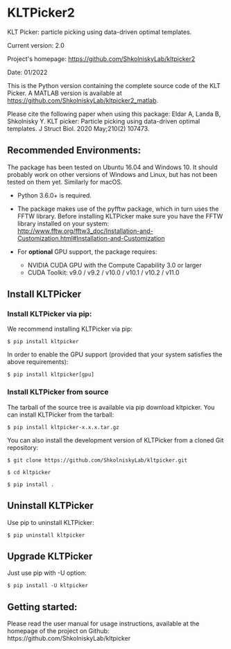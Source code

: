 <h1>KLTPicker2</h1>

KLT Picker: particle picking using data-driven optimal templates.

Current version: 2.0

Project's homepage: https://github.com/ShkolniskyLab/kltpicker2

Date: 01/2022

This is the Python version containing the complete source code of the KLT Picker. A MATLAB version is available at https://github.com/ShkolniskyLab/kltpicker2_matlab.

Please cite the following paper when using this package: 
Eldar A, Landa B, Shkolnisky Y. KLT picker: Particle picking using data-driven optimal templates. J Struct Biol. 2020 May;210(2) 107473.

<h2>Recommended Environments:</h2>
The package has been tested on Ubuntu 16.04 and Windows 10. It should probably work on other versions of Windows and Linux, but has not been tested on them yet. Similarly for macOS.

* Python 3.6.0+ is required.

* The package makes use of the pyfftw package, which in turn uses the FFTW library. Before installing KLTPicker make sure you have the FFTW library installed on your system: http://www.fftw.org/fftw3_doc/Installation-and-Customization.html#Installation-and-Customization

* For **optional** GPU support, the package requires:
  * NVIDIA CUDA GPU with the Compute Capability 3.0 or larger
  * CUDA Toolkit: v9.0 / v9.2 / v10.0 / v10.1 / v10.2 / v11.0

<h2>Install KLTPicker</h2>
<h3>Install KLTPicker via pip:</h3>
We recommend installing KLTPicker via pip:


    $ pip install kltpicker

In order to enable the GPU support (provided that your system satisfies the above requirements):


    $ pip install kltpicker[gpu]

<h3>Install KLTPicker from source</h3>
The tarball of the source tree is available via pip download kltpicker. You can install KLTPicker from the tarball:


    $ pip install kltpicker-x.x.x.tar.gz


You can also install the development version of KLTPicker from a cloned Git repository:


    $ git clone https://github.com/ShkolniskyLab/kltpicker.git

    $ cd kltpicker

    $ pip install .

<h2>Uninstall KLTPicker</h2>
Use pip to uninstall KLTPicker:


    $ pip uninstall kltpicker

<h2>Upgrade KLTPicker</h2>
Just use pip with -U option:


    $ pip install -U kltpicker

<h2>Getting started:</h2>
Please read the user manual for usage instructions, available at the homepage of the project on Github: https://github.com/ShkolniskyLab/kltpicker
